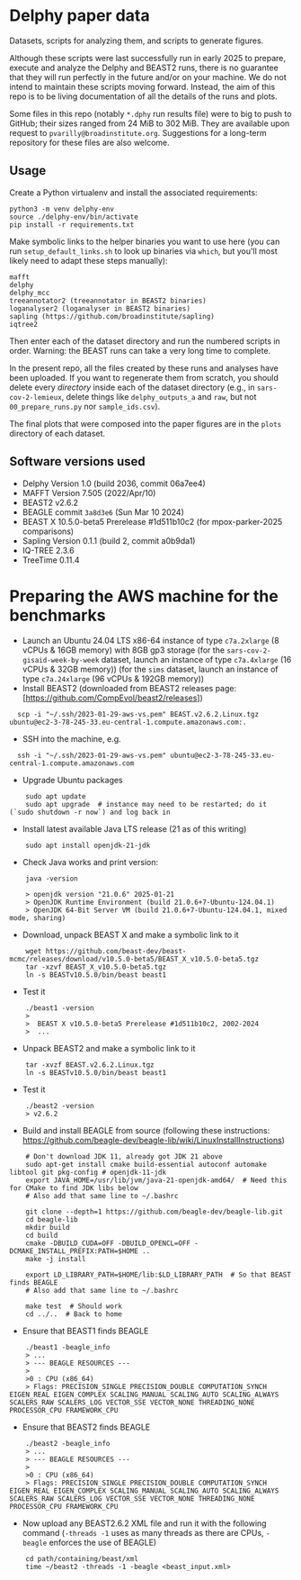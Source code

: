 # Delphy paper data

Datasets, scripts for analyzing them, and scripts to generate figures.

Although these scripts were last successfully run in early 2025 to prepare, execute and
analyze the Delphy and BEAST2 runs, there is no guarantee that they will run perfectly in
the future and/or on your machine.  We do not intend to maintain these scripts moving
forward.  Instead, the aim of this repo is to be living documentation of all the details
of the runs and plots.

Some files in this repo (notably `*.dphy` run results file) were to big to push to GitHub;
their sizes ranged from 24 MiB to 302 MiB.  They are available upon request to
`pvarilly@broadinstitute.org`.  Suggestions for a long-term repository for these files are
also welcome.

## Usage

Create a Python virtualenv and install the associated requirements:
```
python3 -m venv delphy-env
source ./delphy-env/bin/activate
pip install -r requirements.txt
```

Make symbolic links to the helper binaries you want to use here (you can run `setup_default_links.sh` to look up binaries via `which`, but you'll most likely need to adapt these steps manually):
```
mafft
delphy
delphy_mcc
treeannotator2 (treeannotator in BEAST2 binaries)
loganalyser2 (loganalyser in BEAST2 binaries)
sapling (https://github.com/broadinstitute/sapling)
iqtree2
```

Then enter each of the dataset directory and run the numbered scripts in order.  Warning: the BEAST runs can take a very long time to complete.

In the present repo, all the files created by these runs and analyses have been uploaded.  If you want to regenerate them from scratch, you should delete every *directory* inside each of the dataset directory (e.g., in `sars-cov-2-lemieux`, delete things like `delphy_outputs_a` and `raw`, but not `00_prepare_runs.py` nor `sample_ids.csv`).

The final plots that were composed into the paper figures are in the `plots` directory of each dataset.


## Software versions used

- Delphy Version 1.0 (build 2036, commit 06a7ee4)
- MAFFT Version 7.505 (2022/Apr/10)
- BEAST2 v2.6.2
- BEAGLE commit `3a8d3e6` (Sun Mar 10 2024)
- BEAST X 10.5.0-beta5 Prerelease #1d511b10c2 (for mpox-parker-2025 comparisons)
- Sapling Version 0.1.1 (build 2, commit a0b9da1)
- IQ-TREE 2.3.6
- TreeTime 0.11.4

# Preparing the AWS machine for the benchmarks

- Launch an Ubuntu 24.04 LTS x86-64 instance of type `c7a.2xlarge` (8 vCPUs & 16GB memory) with 8GB gp3 storage
  (for the `sars-cov-2-gisaid-week-by-week` dataset, launch an instance of type `c7a.4xlarge` (16 vCPUs & 32GB memory))
  (for the `sims` dataset, launch an instance of type `c7a.24xlarge` (96 vCPUs & 192GB memory))
- Install BEAST2 (downloaded from BEAST2 releases page: [https://github.com/CompEvol/beast2/releases])
```
  scp -i "~/.ssh/2023-01-29-aws-vs.pem" BEAST.v2.6.2.Linux.tgz ubuntu@ec2-3-78-245-33.eu-central-1.compute.amazonaws.com:.
```
- SSH into the machine, e.g.
```
  ssh -i "~/.ssh/2023-01-29-aws-vs.pem" ubuntu@ec2-3-78-245-33.eu-central-1.compute.amazonaws.com
```
- Upgrade Ubuntu packages
```
    sudo apt update
    sudo apt upgrade  # instance may need to be restarted; do it (`sudo shutdown -r now`) and log back in
```
- Install latest available Java LTS release (21 as of this writing)
```
    sudo apt install openjdk-21-jdk
```
- Check Java works and print version:
```
    java -version

    > openjdk version "21.0.6" 2025-01-21
    > OpenJDK Runtime Environment (build 21.0.6+7-Ubuntu-124.04.1)
    > OpenJDK 64-Bit Server VM (build 21.0.6+7-Ubuntu-124.04.1, mixed mode, sharing)
```
- Download, unpack BEAST X and make a symbolic link to it
```
    wget https://github.com/beast-dev/beast-mcmc/releases/download/v10.5.0-beta5/BEAST_X_v10.5.0-beta5.tgz
    tar -xzvf BEAST_X_v10.5.0-beta5.tgz
    ln -s BEASTv10.5.0/bin/beast beast1
```
- Test it
```
    ./beast1 -version
    >
    >  BEAST X v10.5.0-beta5 Prerelease #1d511b10c2, 2002-2024
    >  ...
```
- Unpack BEAST2 and make a symbolic link to it
```
    tar -xvzf BEAST.v2.6.2.Linux.tgz
    ln -s BEASTv10.5.0/bin/beast beast1
```
- Test it
```
    ./beast2 -version
    > v2.6.2
```
- Build and install BEAGLE from source (following these instructions: https://github.com/beagle-dev/beagle-lib/wiki/LinuxInstallInstructions)
```
    # Don't download JDK 11, already got JDK 21 above
    sudo apt-get install cmake build-essential autoconf automake libtool git pkg-config # openjdk-11-jdk
    export JAVA_HOME=/usr/lib/jvm/java-21-openjdk-amd64/  # Need this for CMake to find JDK libs below
    # Also add that same line to ~/.bashrc

    git clone --depth=1 https://github.com/beagle-dev/beagle-lib.git
    cd beagle-lib
    mkdir build
    cd build
    cmake -DBUILD_CUDA=OFF -DBUILD_OPENCL=OFF -DCMAKE_INSTALL_PREFIX:PATH=$HOME ..
    make -j install

    export LD_LIBRARY_PATH=$HOME/lib:$LD_LIBRARY_PATH  # So that BEAST finds BEAGLE
    # Also add that same line to ~/.bashrc
    
    make test  # Should work
    cd ../..  # Back to home
```
- Ensure that BEAST1 finds BEAGLE
```
    ./beast1 -beagle_info
    > ...
    > --- BEAGLE RESOURCES ---
    > 
    >0 : CPU (x86_64)
    > Flags: PRECISION_SINGLE PRECISION_DOUBLE COMPUTATION_SYNCH EIGEN_REAL EIGEN_COMPLEX SCALING_MANUAL SCALING_AUTO SCALING_ALWAYS SCALERS_RAW SCALERS_LOG VECTOR_SSE VECTOR_NONE THREADING_NONE PROCESSOR_CPU FRAMEWORK_CPU
```
- Ensure that BEAST2 finds BEAGLE
```
    ./beast2 -beagle_info
    > ...
    > --- BEAGLE RESOURCES ---
    > 
    >0 : CPU (x86_64)
    > Flags: PRECISION_SINGLE PRECISION_DOUBLE COMPUTATION_SYNCH EIGEN_REAL EIGEN_COMPLEX SCALING_MANUAL SCALING_AUTO SCALING_ALWAYS SCALERS_RAW SCALERS_LOG VECTOR_SSE VECTOR_NONE THREADING_NONE PROCESSOR_CPU FRAMEWORK_CPU
```
- Now upload any BEAST2.6.2 XML file and run it with the following command (`-threads -1` uses as many threads as there are CPUs, `-beagle` enforces the use of BEAGLE)
```
    cd path/containing/beast/xml
    time ~/beast2 -threads -1 -beagle <beast_input.xml>
``` 
